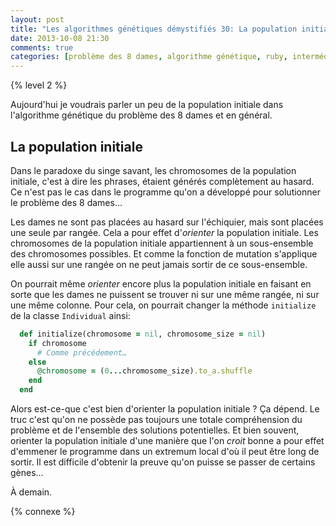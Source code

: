 ```yaml
---
layout: post
title: "Les algorithmes génétiques démystifiés 30: La population initiale"
date: 2013-10-08 21:30
comments: true
categories: [problème des 8 dames, algorithme génétique, ruby, intermédiaire]
---
```


{% level 2 %}

Aujourd'hui je voudrais parler un peu de la population initiale dans
l'algorithme génétique du problème des 8 dames et en général.

<!-- more -->

La population initiale
----------------------

Dans le paradoxe du singe savant, les chromosomes de la population initiale,
c'est à dire les phrases, étaient générés complètement au hasard. Ce n'est
pas le cas dans le programme qu'on a développé pour solutionner le problème
des 8 dames…

Les dames ne sont pas placées au hasard sur l'échiquier, mais sont
placées une seule par rangée. Cela a pour effet d'*orienter* la population
initiale. Les chromosomes de la population initiale appartiennent à un
sous-ensemble des chromosomes possibles. Et comme la fonction de mutation
s'applique elle aussi sur une rangée on ne peut jamais sortir de ce
sous-ensemble.

On pourrait même *orienter* encore plus la population initiale en faisant
en sorte que les dames ne puissent se trouver ni sur une même rangée, ni
sur une même colonne. Pour cela, on pourrait changer la méthode
`initialize` de la classe `Individual` ainsi:

``` ruby
  def initialize(chromosome = nil, chromosome_size = nil)
    if chromosome
      # Comme précédement…
    else
      @chromosome = (0...chromosome_size).to_a.shuffle
    end
  end
```

Alors est-ce-que c'est bien d'orienter la population initiale ? Ça dépend.
Le truc c'est qu'on ne possède pas toujours une totale compréhension du
problème et de l'ensemble des solutions potentielles. Et bien souvent,
orienter la population initiale d'une manière que l'on *croit* bonne a pour
effet d'emmener le programme dans un extremum local d'où il peut être
long de sortir. Il est difficile d'obtenir la preuve qu'on puisse se passer
de certains gènes…

À demain.

{% connexe %}

